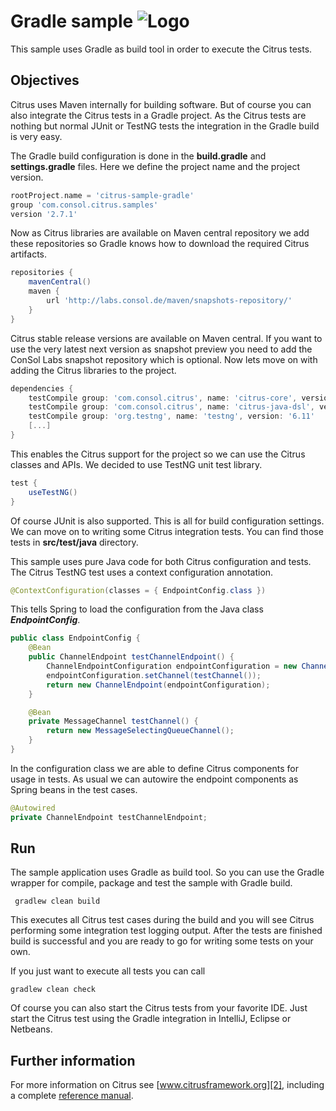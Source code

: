 Gradle sample ![Logo][1]
==============

This sample uses Gradle as build tool in order to execute the Citrus tests.

Objectives
---------

Citrus uses Maven internally for building software. But of course you can also integrate the Citrus tests in a Gradle
project. As the Citrus tests are nothing but normal JUnit or TestNG tests the integration in the Gradle build is very easy.

The Gradle build configuration is done in the **build.gradle** and **settings.gradle** files. Here we define the project name 
and the project version.

```groovy
rootProject.name = 'citrus-sample-gradle'
group 'com.consol.citrus.samples'
version '2.7.1'
```
    
Now as Citrus libraries are available on Maven central repository we add these repositories so Gradle knows how to download the required
Citrus artifacts.    
    
```groovy
repositories {
    mavenCentral()
    maven {
        url 'http://labs.consol.de/maven/snapshots-repository/'
    }
}
```
    
Citrus stable release versions are available on Maven central. If you want to use the very latest next version as snapshot preview you need
to add the ConSol Labs snapshot repository which is optional. Now lets move on with adding the Citrus libraries to the project.
    
```groovy
dependencies {
    testCompile group: 'com.consol.citrus', name: 'citrus-core', version: '2.7.8'
    testCompile group: 'com.consol.citrus', name: 'citrus-java-dsl', version: '2.7.8'
    testCompile group: 'org.testng', name: 'testng', version: '6.11'
    [...]
}
```
    
This enables the Citrus support for the project so we can use the Citrus classes and APIs. We decided to use TestNG unit test library.
    
```groovy
test {
    useTestNG()
}
```
    
Of course JUnit is also supported. This is all for build configuration settings. We can move on to writing some Citrus integration tests. You can
find those tests in **src/test/java** directory.

This sample uses pure Java code for both Citrus configuration and tests. The
Citrus TestNG test uses a context configuration annotation.

```java
@ContextConfiguration(classes = { EndpointConfig.class })
```
    
This tells Spring to load the configuration from the Java class ***EndpointConfig***.
    
```java
public class EndpointConfig {
    @Bean
    public ChannelEndpoint testChannelEndpoint() {
        ChannelEndpointConfiguration endpointConfiguration = new ChannelEndpointConfiguration();
        endpointConfiguration.setChannel(testChannel());
        return new ChannelEndpoint(endpointConfiguration);
    }

    @Bean
    private MessageChannel testChannel() {
        return new MessageSelectingQueueChannel();
    }
}
```
    
In the configuration class we are able to define Citrus components for usage in tests. As usual
we can autowire the endpoint components as Spring beans in the test cases.
    
```java
@Autowired
private ChannelEndpoint testChannelEndpoint;
```
        
Run
---------

The sample application uses Gradle as build tool. So you can use the Gradle wrapper for compile, package and test the
sample with Gradle build.
 
     gradlew clean build
    
This executes all Citrus test cases during the build and you will see Citrus performing some integration test logging output.
After the tests are finished build is successful and you are ready to go for writing some tests on your own.

If you just want to execute all tests you can call

    gradlew clean check

Of course you can also start the Citrus tests from your favorite IDE.
Just start the Citrus test using the Gradle integration in IntelliJ, Eclipse or Netbeans.

Further information
---------

For more information on Citrus see [www.citrusframework.org][2], including
a complete [reference manual][3].

 [1]: https://citrusframework.org/img/brand-logo.png "Citrus"
 [2]: https://citrusframework.org
 [3]: https://citrusframework.org/reference/html/
